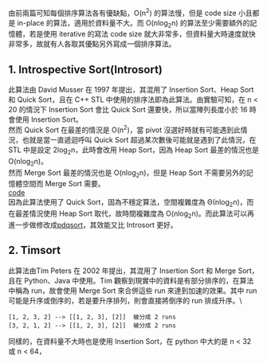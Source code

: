 由前兩篇可知每個排序算法各有優缺點，O(n<sup>2</sup>) 的算法慢，但是 code size 小且都是 in-place 的算法，適用於資料量不大。而 O(nlog<sub>2</sub>n) 的算法至少需要額外的記憶體，若是使用 iterative 的寫法 code size 就大非常多，但資料量大時速度就快非常多，故就有人各取其優點另外寫成一個排序算法。

## 1. Introspective Sort(Introsort)
此算法由 David Musser 在 1997 年提出，其混用了 Insertion Sort、Heap Sort 和 Quick Sort，且在 C++ STL 中使用的排序法即為此算法。由實驗可知，在 n < 20 的情況下 Insertion Sort 會比 Quick Sort 還要快，所以當陣列長度小於 16 時會使用 Insertion Sort。\
然而 Quick Sort 在最差的情況是 O(n<sup>2</sup>)，當 pivot 沒選好時就有可能遇到此情況，也就是當一直遞迴呼叫 Quick Sort 超過某次數後可能就是遇到了此情況，在 STL 中是設定 2log<sub>2</sub>n，此時會改用 Heap Sort，因為 Heap Sort 最差的情況也是 O(nlog<sub>2</sub>n)。\
然而 Merge Sort 最差的情況也是 O(nlog<sub>2</sub>n)，但是 Heap Sort 不需要另外的記憶體空間而 Merge Sort 需要。\
[code](https://www.techiedelight.com/introsort-algorithm/)\
因為此算法使用了 Quick Sort，固為不穩定算法，空間複雜度為 Θ(nlog<sub>2</sub>n)，而在最差情況使用 Heap Sort 取代，故時間複雜度為 O(nlog<sub>2</sub>n)。而此算法可以再進一步做修改成[pdqsort](https://github.com/orlp/pdqsort)，其效能又比 Introsort 更好。

## 2. Timsort
此算法由Tim Peters 在 2002 年提出，其混用了 Insertion Sort 和 Merge Sort，且在 Python、Java 中使用。Tim 觀察到現實中的資料是有部分排序的，在算法中稱為 run，故會使用 Merge Sort 來合併這些 run 來達到加速的效果。其中 run 可能是升序或倒序的，若是要升序排列，則會直接將倒序的 run 排成升序。\
```
[1, 2, 3, 2] --> [[1, 2, 3], [2]]  被分成 2 runs
[3, 2, 1, 2] --> [[1, 2, 3], [2]]  被分成 2 runs
```
同樣的，在資料量不大時也是使用 Insertion Sort，在 python 中大約是 n < 32 或 n < 64，
